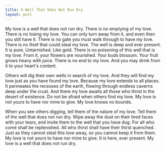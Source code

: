 ```yaml
---
title: A Well That Does Not Run Dry
layout: post
---
```


My love is a well that does not run dry. There is no emptying of my love. There is no losing my love. You can only turn away from it, and even then you still have it. There is no gate you must walk through to have my love. There is no thief that could steal my love. The well is deep and ever present. It is pure. Untarnished. Like gold. There is no poisoning of this well that is my love. From it, your flowers are nourished. Your buds blossom. Your fruit grows heavy with juice. There is no end to my love. And you may drink from it to your heart's content.

Others will dig their own wells in search of my love. And they will find my love just as you have found my love. Because my love extends to all places. It permeates the recesses of the earth, flowing through endless caverns deep under the crust. And there my love awaits all those who thirst in the desert of existence. Do not be afraid when others find my love. My love is not yours to have nor mine to give. My love knows no bounds.

When you see others digging, tell them of the nature of my love. Tell them of the well that does not run dry. Wipe away the dust on their tired faces with your tears, and invite them to the well that you have dug. For all who come shall be replenished. All who thirst shall have their thirst quenched. Just as they cannot steal this love away, so you cannot keep it from them. My love is not yours to have nor mine to give. It is here, ever present. My love is a well that does not run dry.
